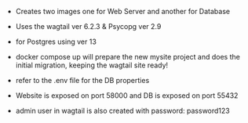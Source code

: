 
- Creates two images one for Web Server and another for Database

- Uses the wagtail ver 6.2.3 & Psycopg ver 2.9
- for Postgres using ver 13

- docker compose up will prepare the new mysite project and does the initial migration, keeping the wagtail site ready!
- refer to the .env file for the DB properties
- Website is exposed on port 58000 and DB is exposed on port 55432

- admin user in wagtail is also created with password: password123 
